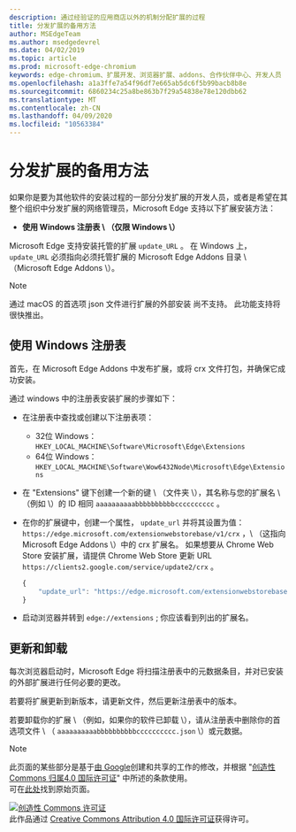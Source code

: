 ```yaml
---
description: 通过经验证的应用商店以外的机制分配扩展的过程
title: 分发扩展的备用方法
author: MSEdgeTeam
ms.author: msedgedevrel
ms.date: 04/02/2019
ms.topic: article
ms.prod: microsoft-edge-chromium
keywords: edge-chromium、扩展开发、浏览器扩展、addons、合作伙伴中心、开发人员
ms.openlocfilehash: a1a3ffe7a54f96df7e665ab5dc6f5b99bacb8b8e
ms.sourcegitcommit: 6860234c25a8be863b7f29a54838e78e120dbb62
ms.translationtype: MT
ms.contentlocale: zh-CN
ms.lasthandoff: 04/09/2020
ms.locfileid: "10563384"
---
```

# 分发扩展的备用方法  

如果你是要为其他软件的安装过程的一部分分发扩展的开发人员，或者是希望在其整个组织中分发扩展的网络管理员，Microsoft Edge 支持以下扩展安装方法：  

*   **使用 Windows 注册表 \ （仅限 Windows \）**  

Microsoft Edge 支持安装托管的扩展 `update_URL` 。  在 Windows 上， `update_URL` 必须指向必须托管扩展的 Microsoft Edge Addons 目录 \ （Microsoft Edge Addons \）。  

> [!NOTE]
> 通过 macOS 的首选项 json 文件进行扩展的外部安装 <!--and Linux--> 尚不支持。  此功能支持将很快推出。

## 使用 Windows 注册表  

首先，在 Microsoft Edge Addons 中发布扩展，或将 crx 文件打包，并确保它成功安装。  

通过 windows 中的注册表安装扩展的步骤如下：  

*   在注册表中查找或创建以下注册表项：  
    *   32位 Windows：  `HKEY_LOCAL_MACHINE\Software\Microsoft\Edge\Extensions`  
    *   64位 Windows：  `HKEY_LOCAL_MACHINE\Software\Wow6432Node\Microsoft\Edge\Extensions`  
*   在 "Extensions" 键下创建一个新的键 \ （文件夹 \），其名称与您的扩展名 \ （例如 \）的 ID 相同 `aaaaaaaaaabbbbbbbbbbcccccccccc` 。  
*   在你的扩展键中，创建一个属性， `update_url` 并将其设置为值： `https://edge.microsoft.com/extensionwebstorebase/v1/crx` ，\ （这指向 Microsoft Edge Addons \）中的 crx 扩展名。 如果想要从 Chrome Web Store 安装扩展，请提供 Chrome Web Store 更新 URL `https://clients2.google.com/service/update2/crx` 。  
    
    ```javascript
    {
        "update_url": "https://edge.microsoft.com/extensionwebstorebase/v1/crx"
    }
    ```  
    
*   启动浏览器并转到 `edge://extensions` ; 你应该看到列出的扩展名。  

## 更新和卸载  

每次浏览器启动时，Microsoft Edge 将扫描注册表中的元数据条目，并对已安装的外部扩展进行任何必要的更改。  

若要将扩展更新到新版本，请更新文件，然后更新注册表中的版本。  

若要卸载你的扩展 \ （例如，如果你的软件已卸载 \），请从注册表中删除你的首选项文件 \ （ `aaaaaaaaaabbbbbbbbbbcccccccccc.json` \）或元数据。  

<!-- image links -->  

<!-- links -->  

> [!NOTE]
> 此页面的某些部分是基于[由 Google][GoogleSitePolicies]创建和共享的工作的修改，并根据 "[创造性 Commons 归属4.0 国际许可证][CCA4IL]" 中所述的条款使用。  
> 可在[此处](https://developer.chrome.com/apps/external_extensions)找到原始页面。  

[![创造性 Commons 许可证][CCby4Image]][CCA4IL]  
此作品通过 [Creative Commons Attribution 4.0 国际许可证][CCA4IL]获得许可。  

[CCA4IL]: https://creativecommons.org/licenses/by/4.0  
[CCby4Image]: https://i.creativecommons.org/l/by/4.0/88x31.png  
[GoogleSitePolicies]: https://developers.google.com/terms/site-policies
